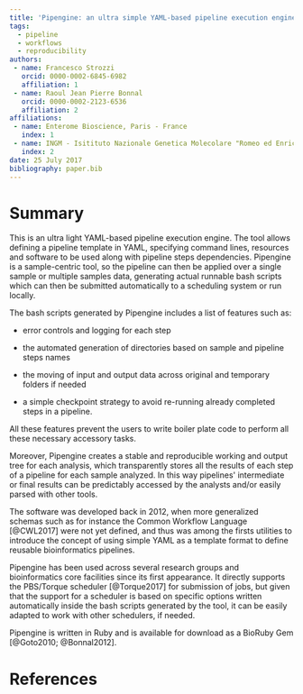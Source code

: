```yaml
---
title: 'Pipengine: an ultra simple YAML-based pipeline execution engine'
tags:
  - pipeline
  - workflows
  - reproducibility
authors:
 - name: Francesco Strozzi
   orcid: 0000-0002-6845-6982
   affiliation: 1
 - name: Raoul Jean Pierre Bonnal
   orcid: 0000-0002-2123-6536
   affiliation: 2
affiliations:
 - name: Enterome Bioscience, Paris - France
   index: 1
 - name: INGM - Isitituto Nazionale Genetica Molecolare "Romeo ed Enrica Invernizzi": Milan, Italy
   index: 2
date: 25 July 2017
bibliography: paper.bib
---
```


# Summary

This is an ultra light YAML-based pipeline execution engine. The tool allows defining a pipeline template in YAML, specifying command lines, resources and software to be used along with pipeline steps dependencies. Pipengine is a sample-centric tool, so the pipeline can then be applied over a single sample or multiple samples data, generating actual runnable bash scripts which can then be submitted automatically to a scheduling system or run locally.

The bash scripts generated by Pipengine includes a list of features such as: 

* error controls and logging for each step

* the automated generation of directories based on sample and pipeline steps names 

* the moving of input and output data across original and temporary folders if needed 

* a simple checkpoint strategy to avoid re-running already completed steps in a pipeline.

All these features prevent the users to write boiler plate code to perform all these necessary accessory tasks.

Moreover, Pipengine creates a stable and reproducible working and output tree for each analysis, which transparently stores all the results of each step of a pipeline for each sample analyzed. In this way pipelines' intermediate or final results can be predictably accessed by the analysts and/or easily parsed with other tools.

The software was developed back in 2012, when more generalized schemas such as for instance the Common Workflow Language [@CWL2017] were not yet defined, and thus was among the firsts utilities to introduce the concept of using simple YAML as a template format to define reusable bioinformatics pipelines. 

Pipengine has been used across several research groups and bioinformatics core facilities since its first appearance. It directly supports the PBS/Torque scheduler [@Torque2017] for submission of jobs, but given that the support for a scheduler is based on specific options written automatically inside the bash scripts generated by the tool, it can be easily adapted to work with other schedulers, if needed.

Pipengine is written in Ruby and is available for download as a BioRuby Gem [@Goto2010; @Bonnal2012].

# References


